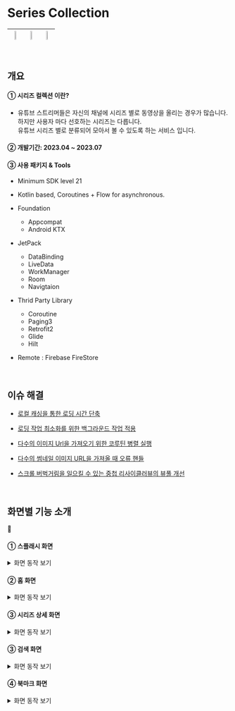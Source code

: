 # Series Collection

|<img src="https://github.com/honggi123/series-collection/assets/89631493/78d55852-67e1-4042-866d-3ed326df6763" height="20%"/>|<img width=“20”% src="https://github.com/honggi123/series-collection/assets/89631493/43d20e3a-03f5-40aa-9c12-730c57170ca7" width="20%" height="20%"/>|<img width=“20”% src="https://github.com/honggi123/series-collection/assets/89631493/83ced6b3-4a0d-4be9-b784-fb9d343af29c" width="20%" height="20%"/>
|----|----|----|

<br>

## 개요

#### ➀ 시리즈 컬렉션 이란?

- 유튜브 스트리머들은 자신의 채널에 시리즈 별로 동영상을 올리는 경우가 많습니다. 하지만 사용자 마다 선호하는 시리즈는 다릅니다. <br> 유튜브 시리즈 별로 분류되어 모아서 볼 수 있도록 하는 서비스 입니다.

#### ➁ 개발기간: 2023.04 ~ 2023.07

#### ➂ 사용 패키지 & Tools

* Minimum SDK level 21
* Kotlin based, Coroutines + Flow for asynchronous.
* Foundation
  - Appcompat
  - Android KTX

* JetPack
  - DataBinding
  - LiveData
  - WorkManager
  - Room
  - Navigtaion

* Thrid Party Library
  - Coroutine
  - Paging3
  - Retrofit2 
  - Glide
  - Hilt
    
* Remote : Firebase FireStore

<br>

## 이슈 해결
- [로컬 캐싱을 통한 로딩 시간 단축](https://velog.io/@kkk7526/%EB%A1%9C%EC%BB%AC-%EC%BA%90%EC%8B%B1%EC%9D%84-%ED%86%B5%ED%95%9C-%EB%A1%9C%EB%94%A9-%EC%8B%9C%EA%B0%84-%EB%8B%A8%EC%B6%95)

- [로딩 작업 최소화를 위한 백그라운드 작업 적용](https://velog.io/@kkk7526/%EB%A1%9C%EB%94%A9-%EC%9E%91%EC%97%85-%EC%B5%9C%EC%86%8C%ED%99%94%EB%A5%BC-%EC%9C%84%ED%95%9C-%EB%B0%B1%EA%B7%B8%EB%9D%BC%EC%9A%B4%EB%93%9C-%EC%9E%91%EC%97%85-%EC%A0%81%EC%9A%A9)

- [다수의 이미지 Url을 가져오기 위한 코루틴 병렬 실행](https://velog.io/@kkk7526/%EB%8B%A4%EC%88%98%EC%9D%98-%EC%9D%B4%EB%AF%B8%EC%A7%80-Url%EC%9D%84-%EA%B0%80%EC%A0%B8%EC%98%A4%EA%B8%B0-%EC%9C%84%ED%95%9C-%EC%BD%94%EB%A3%A8%ED%8B%B4-%EB%B3%91%EB%A0%AC-%EC%8B%A4%ED%96%89-5sxukj7g)

- [다수의 썸네일 이미지 URL을 가져올 때 오류 핸들](https://velog.io/@kkk7526/%EB%8B%A4%EC%88%98%EC%9D%98-%EC%9D%B4%EB%AF%B8%EC%A7%80-Url%EC%9D%84-%EA%B0%80%EC%A0%B8%EC%98%A4%EA%B8%B0-%EC%9C%84%ED%95%9C-%EC%BD%94%EB%A3%A8%ED%8B%B4-%EB%B3%91%EB%A0%AC-%EC%8B%A4%ED%96%89/)

- [스크롤 버벅거림을 일으킬 수 있는 중첩 리사이클러뷰의 뷰풀 개선](https://velog.io/@kkk7526/%EC%8A%A4%ED%81%AC%EB%A1%A4-%EB%B2%84%EB%B2%85%EA%B1%B0%EB%A6%BC%EC%9D%84-%EC%9D%BC%EC%9C%BC%ED%82%AC-%EC%88%98-%EC%9E%88%EB%8A%94-%EC%A4%91%EC%B2%A9-%EB%A6%AC%EC%82%AC%EC%9D%B4%ED%81%B4%EB%9F%AC%EB%B7%B0%EC%9D%98-%EB%B7%B0%ED%92%80-%EA%B0%9C%EC%84%A0) 

<br>

## 화면별 기능 소개

🚧

#### ➀ 스플래시 화면

<details>
  <summary> 화면 동작 보기</summary>
  <img src="https://github.com/honggi123/series-collection/assets/89631493/6416b5a1-eb93-4f83-8568-14294d6b903d" width="230px" height="500px"/>
</details>

#### ➁ 홈 화면
<details>
  <summary> 화면 동작 보기</summary>
      <img src="https://github.com/honggi123/series-collection/assets/89631493/9ac3b535-b2fc-48b9-90d8-475383af3e2b" width="230px" height="500px"/>
</details>

#### ➂ 시리즈 상세 화면

<details>
  <summary> 화면 동작 보기</summary>
    <img src="https://github.com/honggi123/series-collection/assets/89631493/479130c2-17e4-476b-ab40-b0bd6e80e970" width="230px" height="500px"/>
</details>

#### ➂ 검색 화면

<details>
  <summary> 화면 동작 보기</summary>

  <img src="https://github.com/honggi123/series-collection/assets/89631493/56652ec7-49a2-4a28-afdf-07ce757499d4" width="230px" height="500px"/>
</details>


#### ➃ 북마크 화면

<details>
  <summary> 화면 동작 보기</summary>
  
  <img src="https://github.com/honggi123/series-collection/assets/89631493/3e6c074c-28fd-4e28-905e-85bc0bf190ee" width="230px" height="500px"/>
</details>




